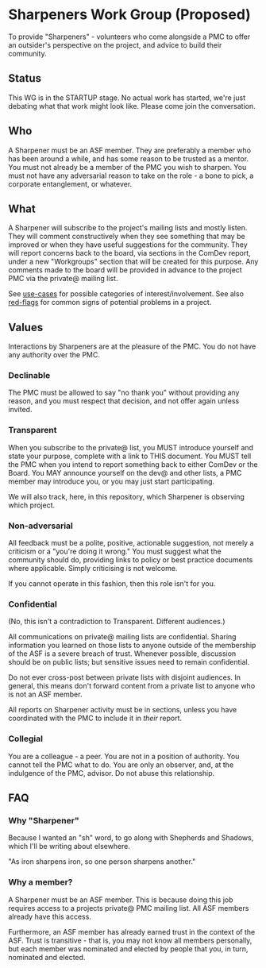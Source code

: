 # Sharpeners Work Group (Proposed)

To provide "Sharpeners" - volunteers who come alongside a PMC to offer
an outsider's perspective on the project, and advice to build their
community.

## Status

This WG is in the STARTUP stage. No actual work has started, we're just
debating what that work might look like. Please come join the
conversation.

## Who

A Sharpener must be an ASF member. They are preferably a member who has
been around a while, and has some reason to be trusted as a mentor. You
must not already be a member of the PMC you wish to sharpen. You must 
not have any adversarial reason to take on the role - a bone to pick, 
a corporate entanglement, or whatever.

## What

A Sharpener will subscribe to the project's mailing lists
and mostly listen. They will comment constructively when they see
something that may be improved or when they have useful suggestions
for the community. They will report concerns back to the board, via
<private> sections in the ComDev report, under a new "Workgroups"
 section that will be created for this purpose.  Any comments made to
the board will be provided in advance to the project PMC via the
private@ mailing list.

See [use-cases](use-cases.md) for possible categories of
interest/involvement. See also [red-flags](red-flags.md) for common
signs of potential problems in a project.

## Values

Interactions by Sharpeners are at the pleasure of the PMC. You do not
have any authority over the PMC.

### Declinable

The PMC must be allowed to say "no thank you" without providing any
reason, and you must respect that decision, and not offer again unless
invited.

### Transparent

When you subscribe to the private@ list, you MUST introduce yourself and
state your purpose, complete with a link to THIS document. You MUST tell
the PMC when you intend to report something back to either ComDev or the
Board. You MAY announce yourself on the dev@ and other lists, a PMC 
member may introduce you, or you may just start participating.

We will also track, here, in this repository, which Sharpener is
observing which project.

### Non-adversarial

All feedback must be a polite, positive, actionable suggestion, not
merely a criticism or a "you're doing it wrong." You must suggest what
the community should do, providing links to policy or best practice documents
where applicable. Simply criticising is not welcome.

If you cannot operate in this fashion, then this role isn't for you.

### Confidential

(No, this isn't a contradiction to Transparent. Different audiences.)

All communications on private@ mailing lists are confidential. Sharing
information you learned on those lists to anyone outside of the
membership of the ASF is a severe breach of trust.  Whenever possible,
discussion should be on public lists; but sensitive issues need to
remain confidential.

Do not ever cross-post between private lists with disjoint audiences. In
general, this means don't forward content from a private list to anyone
who is not an ASF member.

All reports on Sharpener activity must be in <private> sections, unless
you have coordinated with the PMC to include it in *their* report.

### Collegial

You are a colleague - a peer. You are not in a position of authority.
You cannot tell the PMC what to do. You are only an observer, and, at
the indulgence of the PMC, advisor. Do not abuse this relationship.

## FAQ

### Why "Sharpener"

Because I wanted an "sh" word, to go along with Shepherds and Shadows,
which I'll be writing about elsewhere.

"As iron sharpens iron, so one person sharpens another."

### Why a member?

A Sharpener must be an ASF member. This is because doing this job
requires access to a projects private@ PMC mailing list. All ASF members
already have this access.

Furthermore, an ASF member has already earned trust in the context of
the ASF. Trust is transitive - that is, you may not know all members
personally, but each member was nominated and elected by people that
you, in turn, nominated and elected.


